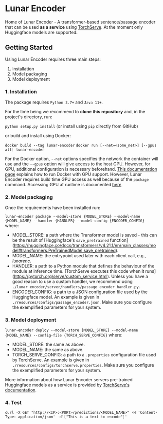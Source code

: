 # Lunar Encoder
Home of Lunar Encoder - A transformer-based sentence/passage encoder that can be used **as a service** using [TorchServe](https://pytorch.org/serve/index.html). At the moment only Huggingface models are supported.

## Getting Started
Using Lunar Encoder requires three main steps:
1. Installation
2. Model packaging
3. Model deployment

### 1. Installation

The package requires `Python 3.7+` and `Java 11+`.

For the time being we recommend to **clone this repository** and, in the project's directory, run:

`python setup.py install` (or install using `pip` directly from GitHub)

or build and install using Docker:

`docker build --tag lunar-encoder`
`docker run [--net=<some_net>] [--gpus all] lunar-encoder`

For the Docker option, `--net` options specifies the network the container will use and the `--gpus` option will give access to the host GPU. However, for GPU, additional configuration is necessary beforehand. [This documentation page](https://docs.docker.com/compose/gpu-support/) explains how to run Docker with GPU support. However, Lunar Encoder requires build time GPU access as well because of the `package` command. Accessing GPU at runtime is documented [here](https://github.com/nvidia/nvidia-container-runtime#docker-engine-setup).

### 2. Model packaging

Once the requirements have been installed run:

`lunar-encoder package --model-store {MODEL_STORE} --model-name {MODEL_NAME} --handler {HANDLER} --model-config {ENCODER_CONFIG}`
where:

- MODEL_STORE: a path where the Transformer model is saved - this can be the result of [Huggingface's `save_pretrained` function] (https://huggingface.co/docs/transformers/v4.21.1/en/main_classes/model#transformers.PreTrainedModel.save_pretrained).
- MODEL_NAME: the entrypoint used later with each client call, e.g., *lunarenc*.
- HANDLER: a path to a Python module that defines the behaviour of the module at inference time. [TorchServe executes this code when it runs] (https://pytorch.org/serve/custom_service.html). Unless you have a good reason to use a custom handler, we recommend using `./lunar_encoder/server/handlers/passage_encoder_handler.py`.
- ENCODER_CONFIG: a path to a JSON configuration file used by the Huggingface model. An example is given in `./resources/configs/passage_encoder.json`. Make sure you configure the exemplified parameters for your system.

### 3. Model deployment

`lunar-encoder deploy --model-store {MODEL_STORE} --model-name {MODEL_NAME} --config-file {TORCH_SERVE_CONFIG}`
where:

- MODEL_STORE: the same as above.
- MODEL_NAME: the same as above.
- TORCH_SERVE_CONFIG: a path to a `.properties` configuration file used by TorchServe. An example is given in `./resources/configs/torchserve.properties`. Make sure you configure the exemplified parameters for your system.

More information about how Lunar Encoder servers pre-trained Huggingface models as a service is provided by [TorchServe's documentation](https://pytorch.org/serve/index.html).

### 4. Test
`curl -X GET "http://<IP>:<PORT>/predictions/<MODEL_NAME>" -H 'Content-Type: application/json' -d'["This is a text to encode"]'`
